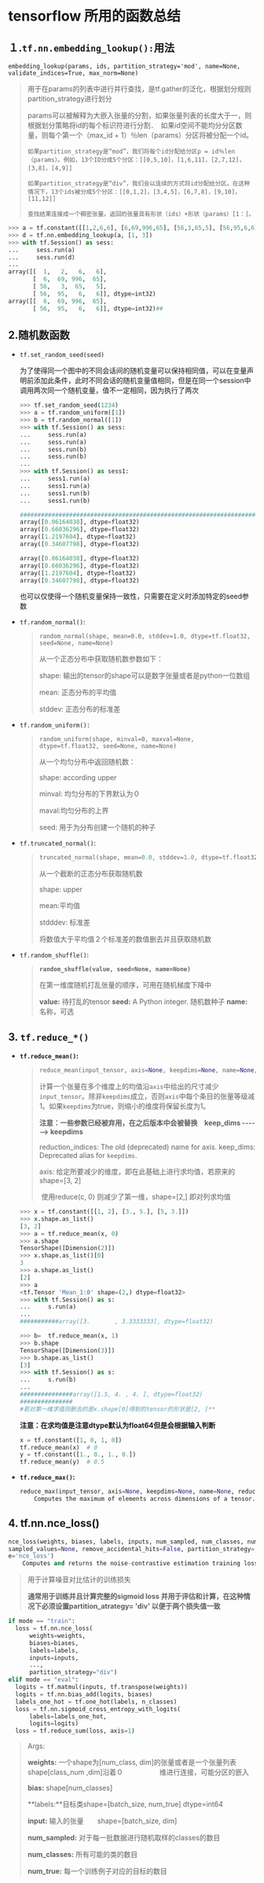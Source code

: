# tensorflow 所用的函数总结

## １.`tf.nn.embedding_lookup():`用法

`embedding_lookup(params, ids, partition_strategy='mod', name=None, validate_indices=True, max_norm=None)`

> 用于在params的列表中进行并行查找，是tf.gather的泛化，根据划分规则partition_strategy进行划分
>
> params可以被解释为大嵌入张量的分割，如果张量列表的长度大于一，则根据划分策略将id的每个标识符进行分割．　如果id空间不能均分分区数量，则每个第一个（max_id + 1）％len（params）分区将被分配一个id。
>
> ```
> 如果partition_strategy是“mod”，我们将每个id分配给分区p = id％len（params）。例如，13个ID分成5个分区：[[0,5,10]，[1,6,11]，[2,7,12]，[3,8]，[4,9]]
>
> 如果partition_strategy是“div”，我们会以连续的方式将id分配给分区。在这种情况下，13个ids被分成5个分区：[[0,1,2]，[3,4,5]，[6,7,8]，[9,10]，[11,12]]
>
> 查找结果连接成一个稠密张量。返回的张量具有形状（ids）+形状（params）[1：]。
> ```

```python
>>> a = tf.constant([[1,2,6,6], [6,69,996,65], [56,3,65,5], [56,95,6,6]])
>>> d = tf.nn.embedding_lookup(a, [1, 3])
>>> with tf.Session() as sess:
...     sess.run(a)
...     sess.run(d)
... 
array([[  1,   2,   6,   6],
       [  6,  69, 996,  65],
       [ 56,   3,  65,   5],
       [ 56,  95,   6,   6]], dtype=int32)
array([[  6,  69, 996,  65],
       [ 56,  95,   6,   6]], dtype=int32)##
```

## 2.随机数函数

+ `tf.set_random_seed(seed)`

  为了使得同一个图中的不同会话间的随机变量可以保持相同值，可以在变量声明前添加此条件，此时不同会话的随机变量值相同，但是在同一个session中调用两次同一个随机变量，值不一定相同，因为执行了两次

  ```python
  >>> tf.set_random_seed(1234)
  >>> a = tf.random_uniform([1])
  >>> b = tf.random_normal([1])
  >>> with tf.Session() as sess:
  ...     sess.run(a)
  ...     sess.run(a)
  ...     sess.run(b)
  ...     sess.run(b)
  ... 
  >>> with tf.Session() as sess1:
  ...     sess1.run(a)
  ...     sess1.run(a)
  ...     sess1.run(b)
  ...     sess1.run(b)

  #########################################################################
  array([0.06164038], dtype=float32)
  array([0.66036296], dtype=float32)
  array([1.2197604], dtype=float32)
  array([0.34607798], dtype=float32)

  array([0.06164038], dtype=float32)
  array([0.66036296], dtype=float32)
  array([1.2197604], dtype=float32)
  array([0.34607798], dtype=float32)
  ```

  也可以仅使得一个随机变量保持一致性，只需要在定义时添加特定的seed参数


+ `tf.random_normal()`:

  > `random_normal(shape, mean=0.0, stddev=1.0, dtype=tf.float32, seed=None, name=None)`
  >
  > 从一个正态分布中获取随机数参数如下：
  >
  > shape: 输出的tensor的shape可以是数字张量或者是python一位数组
  >
  > mean: 正态分布的平均值
  >
  > stddev: 正态分布的标准差

+ `tf.random_uniform():`

  > ```
  > random_uniform(shape, minval=0, maxval=None, dtype=tf.float32, seed=None, name=None)
  > ```
  >
  > 从一个均匀分布中返回随机数：
  >
  > shape: according upper
  >
  > minval: 均匀分布的下界默认为０
  >
  > maval:均匀分布的上界
  >
  > seed: 用于为分布创建一个随机的种子

+ `tf.truncated_normal()`:

  > ```python
  > truncated_normal(shape, mean=0.0, stddev=1.0, dtype=tf.float32, seed=None, name=None)
  > ```
  >
  > 从一个截断的正态分布获取随机数
  >
  > shape: upper
  >
  > mean:平均值
  >
  > stdddev: 标准差
  >
  > 将数值大于平均值２个标准差的数值删去并且获取随机数

+ `tf.random_shuffle()`:

  > **`random_shuffle(value, seed=None, name=None)`**
  >
  > 在第一维度随机打乱张量的顺序，可用在随机梯度下降中
  >
  > **value:** 待打乱的tensor 
  > **seed:** A Python integer. 随机数种子 
  > **name:** 名称，可选

## 3. `tf.reduce_*()`

+ **`tf.reduce_mean()`:**

  > ```python
  > reduce_mean(input_tensor, axis=None, keepdims=None, name=None, reduction_indices=None, keep_dims=None)
  > ```
  >
  > 计算一个张量在多个维度上的均值沿`axis`中给出的尺寸减少`input_tensor`。除非`keepdims`成立，否则`axis`中每个条目的张量等级减1。如果`keepdims`为true，则缩小的维度将保留长度为1。
  >
  > **注意：一些参数已经被弃用，在之后版本中会被替换　keep_dims ------>   keepdims**
  >
  > reduction_indices: The old (deprecated) name for axis.
  >       keep_dims: Deprecated alias for `keepdims`.
  >
  > axis: 给定所要减少的维度，即在此基础上进行求均值，若原来的shape=[3, 2]  
  >
  > ​	使用reduce(c, 0)  则减少了第一维，shape=[2,]  即对列求均值

  ```python
  >>> x = tf.constant([[1, 2], [3., 5.], [5, 3.]])
  >>> x.shape.as_list()
  [3, 2]
  >>> a = tf.reduce_mean(x, 0)
  >>> a.shape
  TensorShape([Dimension(2)])
  >>> x.shape.as_list()[0]
  3
  >>> a.shape.as_list()
  [2]
  >>> a
  <tf.Tensor 'Mean_1:0' shape=(2,) dtype=float32>
  >>> with tf.Session() as s:
  ...     s.run(a)
  ... 
  ###########array([3.       , 3.3333333], dtype=float32)

  >>> b=  tf.reduce_mean(x, 1)
  >>> b.shape
  TensorShape([Dimension(3)])
  >>> b.shape.as_list()
  [3]
  >>> with tf.Session() as s:
  ...     s.run(b)
  ... 
  ###############array([1.5, 4. , 4. ], dtype=float32)
  ###############
  #若对第一维求值则删去的是x.shape[0]得到的tensor的形状是[2, ]**
  ```

  **注意：在求均值是注意dtype默认为float64但是会根据输入判断**

  ```python
  x = tf.constant([1, 0, 1, 0])
  tf.reduce_mean(x)  # 0
  y = tf.constant([1., 0., 1., 0.])
  tf.reduce_mean(y)  # 0.5
  ```

+ **`tf.reduce_max()`:**

  ```python
  reduce_max(input_tensor, axis=None, keepdims=None, name=None, reduction_indices=None, keep_dims=None)
      Computes the maximum of elements across dimensions of a tensor. (deprecated arguments)

  ```

## 4. tf.nn.nce_loss()

```python
nce_loss(weights, biases, labels, inputs, num_sampled, num_classes, num_true=1, 
sampled_values=None, remove_accidental_hits=False, partition_strategy='mod', nam
e='nce_loss')
    Computes and returns the noise-contrastive estimation training loss.

```

  > 用于计算噪音对比估计的训练损失
  >
  >   **通常用于训练并且计算完整的sigmoid loss 并用于评估和计算，在这种情况下必须设置partition_atrategy= 'div'  以便于两个损失值一致**

  ```python
  if mode == "train":
    loss = tf.nn.nce_loss(
        weights=weights,
        biases=biases,
        labels=labels,
        inputs=inputs,
        ...,
        partition_strategy="div")
  elif mode == "eval":
    logits = tf.matmul(inputs, tf.transpose(weights))
    logits = tf.nn.bias_add(logits, biases)
    labels_one_hot = tf.one_hot(labels, n_classes)
    loss = tf.nn.sigmoid_cross_entropy_with_logits(
        labels=labels_one_hot,
        logits=logits)
    loss = tf.reduce_sum(loss, axis=1)

  ```
> Args:
>
> **weights:** 一个shape为[num_class, dim]的张量或者是一个张量列表shape[class_num ,dim]沿着０		　　　　　维进行连接，可能分区的嵌入
>
> **bias:** shape[num_classes]
>
> **labels:**目标类shape=[batch_size, num_true]  dtype=int64  
>
> **input:** 输入的张量　　shape=[batch_size, dim]
>
> **num_sampled:** 对于每一批数据进行随机取样的classes的数目
>
> **num_classes:** 所有可能的类的数目
>
> **num_true:** 每一个训练例子对应的目标的数目



